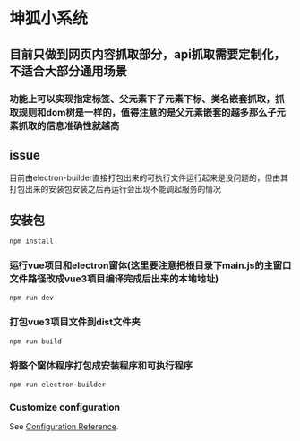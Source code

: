 # 坤狐小系统
## 目前只做到网页内容抓取部分，api抓取需要定制化，不适合大部分通用场景
### 功能上可以实现指定标签、父元素下子元素下标、类名嵌套抓取，抓取规则和dom树是一样的，值得注意的是父元素嵌套的越多那么子元素抓取的信息准确性就越高

## issue
目前由electron-builder直接打包出来的可执行文件运行起来是没问题的，但由其打包出来的安装包安装之后再运行会出现不能调起服务的情况

## 安装包
```
npm install
```

### 运行vue项目和electron窗体(这里要注意把根目录下main.js的主窗口文件路径改成vue3项目编译完成后出来的本地地址)
```
npm run dev
```

### 打包vue3项目文件到dist文件夹
```
npm run build
```

### 将整个窗体程序打包成安装程序和可执行程序
```
npm run electron-builder
```


### Customize configuration
See [Configuration Reference](https://cli.vuejs.org/config/).
